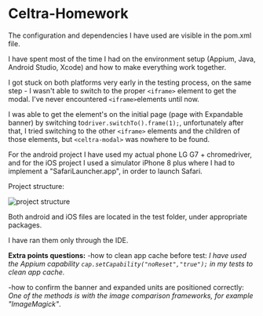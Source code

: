 
# Celtra-Homework

The configuration and dependencies I have used are visible in the pom.xml file.

I have spent most of the time I had on the environment setup (Appium, Java, Android Studio, Xcode) and how to make everything work together.

I got stuck on both platforms very early in the testing process, on the same step - I wasn't able to switch to the proper   `<iframe>` element to get the modal. I've never encountered  `<iframe>`elements until now.

I was able to get the element's on the initial page (page with Expandable banner) by switching to`driver.switchTo().frame(1);`, unfortunately after that, I tried switching to the other `<iframe>` elements and the children of those elements, but `<celtra-modal>` was nowhere to be found.

For the android project I have used my actual phone LG G7 + chromedriver, and for the iOS project I used a simulator iPhone 8 plus where I had to implement a "SafariLauncher.app", in order to launch Safari.

Project structure:


![project structure](https://i.ibb.co/CH5Rk7V/Screenshot-2020-12-11-at-10-28-42-PM.png)


Both android and iOS files are located in the test folder, under appropriate packages.

I have ran them only through the IDE.

**Extra points questions:**
-how to clean app cache before test:
*I have used the Appium capability* *`cap.setCapability("noReset","true");`  in my tests to clean app cache.*

-how to confirm the banner and expanded units are positioned correctly:
*One of the methods is with the image comparison frameworks, for example "ImageMagick"*.

